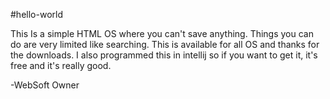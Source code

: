 #hello-world

This Is a simple HTML OS where you can't save anything. Things you can do are very limited like searching. This is available for all OS and thanks for the downloads.
I also programmed this in intellij so if you want to get it, it's free and it's really good.

-WebSoft Owner
